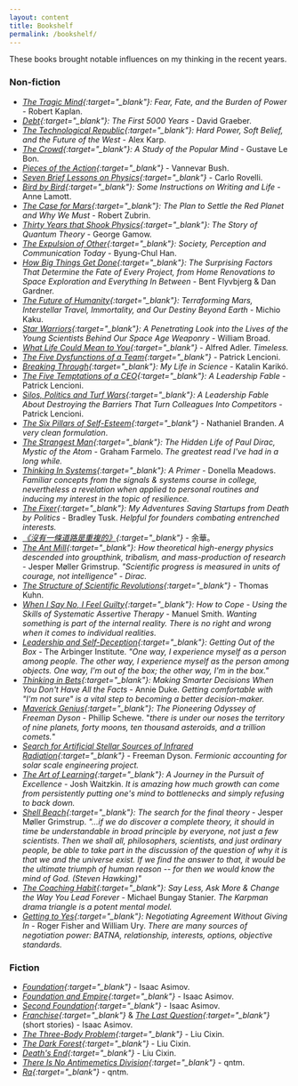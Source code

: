 ```yaml
---
layout: content
title: Bookshelf
permalink: /bookshelf/
---
```


These books brought notable influences on my thinking in the recent years.

### Non-fiction
- *[The Tragic Mind](https://www.goodreads.com/book/show/60747416-the-tragic-mind){:target="_blank"}: Fear, Fate, and the Burden of Power* - Robert Kaplan.
- *[Debt](https://www.goodreads.com/book/show/6617037-debt){:target="_blank"}: The First 5000 Years* - David Graeber.
- *[The Technological Republic](https://www.goodreads.com/book/show/213618136-the-technological-republic){:target="_blank"}: Hard Power, Soft Belief, and the Future of the West* - Alex Karp.
- *[The Crowd](https://www.goodreads.com/book/show/573045.The_Crowd){:target="_blank"}: A Study of the Popular Mind* - Gustave Le Bon.
- *[Pieces of the Action](https://www.goodreads.com/book/show/14290284-pieces-of-the-action){:target="_blank"}* - Vannevar Bush.
- *[Seven Brief Lessons on Physics](https://www.goodreads.com/book/show/25734172-seven-brief-lessons-on-physics){:target="_blank"}* - Carlo Rovelli.
- *[Bird by Bird](https://www.goodreads.com/book/show/12543.Bird_by_Bird){:target="_blank"}: Some Instructions on Writing and Life* - Anne Lamott.
- *[The Case for Mars](https://www.goodreads.com/book/show/2123541){:target="_blank"}: The Plan to Settle the Red Planet and Why We Must* - Robert Zubrin.
- *[Thirty Years that Shook Physics](https://www.goodreads.com/book/show/17265.Thirty_Years_that_Shook_Physics){:target="_blank"}: The Story of Quantum Theory* - George Gamow.
- *[The Expulsion of Other](https://www.goodreads.com/book/show/36709664-the-expulsion-of-the-other){:target="_blank"}: Society, Perception and Communication Today* - Byung-Chul Han.
- *[How Big Things Get Done](https://www.goodreads.com/book/show/61327449-how-big-things-get-done){:target="_blank"}: The Surprising Factors That Determine the Fate of Every Project, from Home Renovations to Space Exploration and Everything In Between* - Bent Flyvbjerg & Dan Gardner.
- *[The Future of Humanity](https://www.goodreads.com/book/show/36407347-the-future-of-humanity){:target="_blank"}: Terraforming Mars, Interstellar Travel, Immortality, and Our Destiny Beyond Earth* - Michio Kaku.
- *[Star Warriors](https://www.goodreads.com/book/show/1007849.Star_Warriors){:target="_blank"}: A Penetrating Look into the Lives of the Young Scientists Behind Our Space Age Weaponry* - William Broad.
- *[What Life Could Mean to You](https://www.goodreads.com/book/show/6997679){:target="_blank"}* - Alfred Adler. *Timeless.*
- *[The Five Dysfunctions of a Team](https://www.goodreads.com/book/show/21343.The_Five_Dysfunctions_of_a_Team){:target="_blank"}* - Patrick Lencioni.
- *[Breaking Through](https://www.goodreads.com/book/show/123025953-breaking-through){:target="_blank"}: My Life in Science* - Katalin Karikó.
- *[The Five Temptations of a CEO](https://www.goodreads.com/book/show/49146.The_Five_Temptations_of_a_CEO){:target="_blank"}: A Leadership Fable* - Patrick Lencioni.
- *[Silos, Politics and Turf Wars](https://www.goodreads.com/en/book/show/19129.Silos_Politics_and_Turf_Wars){:target="_blank"}: A Leadership Fable About Destroying the Barriers That Turn Colleagues Into Competitors* - Patrick Lencioni.
- *[The Six Pillars of Self-Esteem](https://www.goodreads.com/book/show/79352.Six_Pillars_of_Self_Esteem){:target="_blank"}* - Nathaniel Branden. *A very clean formulation*.
- *[The Strangest Man](https://www.goodreads.com/book/show/6629359-the-strangest-man){:target="_blank"}: The Hidden Life of Paul Dirac, Mystic of the Atom* - Graham Farmelo. *The greatest read I've had in a long while.*
- *[Thinking In Systems](https://www.goodreads.com/book/show/3828902-thinking-in-systems){:target="_blank"}: A Primer* - Donella Meadows. *Familiar concepts from the signals & systems course in college, nevertheless a revelation when applied to personal routines and inducing my interest in the topic of resilience.*
- *[The Fixer](https://www.goodreads.com/book/show/38649807-the-fixer){:target="_blank"}: My Adventures Saving Startups from Death by Politics* - Bradley Tusk. *Helpful for founders combating entrenched interests.*
- *[《沒有一條道路是重複的》](https://www.eslite.com/product/1001116171290769){:target="_blank"}* - 余華。
- *[The Ant Mill](https://www.goodreads.com/book/show/237003337-the-ant-mill){:target="_blank"}: How theoretical high-energy physics descended into groupthink, tribalism, and mass-production of research* - Jesper Møller Grimstrup. *"Scientific progress is measured in units of courage, not intelligence" - Dirac.*
- *[The Structure of Scientific Revolutions](https://www.goodreads.com/en/book/show/61539.The_Structure_of_Scientific_Revolutions){:target="_blank"}* - Thomas Kuhn.
- *[When I Say No, I Feel Guilty](https://www.goodreads.com/book/show/1098624.When_I_Say_No_I_Feel_Guilty){:target="_blank"}: How to Cope - Using the Skills of Systematic Assertive Therapy* - Manuel Smith. *Wanting something is part of the internal reality. There is no right and wrong when it comes to individual realities.*
- *[Leadership and Self-Deception](https://www.goodreads.com/book/show/180463.Leadership_and_Self_Deception){:target="_blank"}: Getting Out of the Box* - The Arbinger Institute. *"One way, I experience myself as a person among people. The other way, I experience myself as the person among objects. One way, I'm out of the box; the other way, I'm in the box."*
- *[Thinking in Bets](https://www.goodreads.com/book/show/35957157-thinking-in-bets){:target="_blank"}: Making Smarter Decisions When You Don't Have All the Facts* - Annie Duke. *Getting comfortable with "I'm not sure" is a vital step to becoming a better decision-maker.*
- *[Maverick Genius](https://www.goodreads.com/book/show/15793070-maverick-genius){:target="_blank"}: The Pioneering Odyssey of Freeman Dyson* - Phillip Schewe. "*there is under our noses the territory of nine planets, forty moons, ten thousand asteroids, and a trillion comets.*"
- *[Search for Artificial Stellar Sources of Infrared Radiation](https://epizodsspace.airbase.ru/bibl/inostr-yazyki/science/1960/Dyson_Search_for_Artificial_Stellar_Sources_of_Infrared_Radiation_Science_131_(1960).pdf){:target="_blank"}* - Freeman Dyson. *Fermionic accounting for solar scale engineering project.*
- *[The Art of Learning](https://www.goodreads.com/book/show/857333.The_Art_of_Learning){:target="_blank"}: A Journey in the Pursuit of Excellence* - Josh Waitzkin. *It is amazing how much growth can come from persistently putting one's mind to bottlenecks and simply refusing to back down.*
- *[Shell Beach](https://www.goodreads.com/book/show/56667254-shell-beach){:target="_blank"}: The search for the final theory* - Jesper Møller Grimstrup. *"...if we do discover a complete theory, it should in time be understandable in broad principle by everyone, not just a few scientists. Then we shall all, philosophers, scientists, and just ordinary people, be able to take part in the discussion of the question of why it is that we and the universe exist. If we find the answer to that, it would be the ultimate triumph of human reason -- for then we would know the mind of God. (Steven Hawking)"*
- *[The Coaching Habit](https://www.goodreads.com/book/show/29342515-the-coaching-habit){:target="_blank"}: Say Less, Ask More & Change the Way You Lead Forever* - Michael Bungay Stanier. *The Karpman drama triangle is a potent mental model.*
- *[Getting to Yes](https://www.goodreads.com/book/show/313605.Getting_to_Yes){:target="_blank"}: Negotiating Agreement Without Giving In* - Roger Fisher and William Ury. *There are many sources of negotiation power: BATNA, relationship, interests, options, objective standards.*


### Fiction
- *[Foundation](https://www.goodreads.com/book/show/29579.Foundation){:target="_blank"}* - Isaac Asimov.
- *[Foundation and Empire](https://www.goodreads.com/book/show/29581.Foundation_and_Empire){:target="_blank"}* - Isaac Asimov.
- *[Second Foundation](https://www.goodreads.com/book/show/29580.Second_Foundation){:target="_blank"}* - Isaac Asimov.
- *[Franchise](https://www.goodreads.com/en/book/show/837234.Franchise){:target="_blank"}* & *[The Last Question](https://www.goodreads.com/book/show/4808763-the-last-question){:target="_blank"}* (short stories) - Isaac Asimov.
- *[The Three-Body Problem](https://www.goodreads.com/book/show/20518872-the-three-body-problem){:target="_blank"}* - Liu Cixin.
- *[The Dark Forest](https://www.goodreads.com/book/show/23168817-the-dark-forest){:target="_blank"}* - Liu Cixin.
- *[Death's End](https://www.goodreads.com/book/show/25451264-death-s-end){:target="_blank"}* - Liu Cixin.
- *[There Is No Antimemetics Division](https://www.goodreads.com/book/show/54870256-there-is-no-antimemetics-division){:target="_blank"}* - qntm.
- *[Ra](https://www.goodreads.com/book/show/57891607-ra){:target="_blank"}* - qntm.
